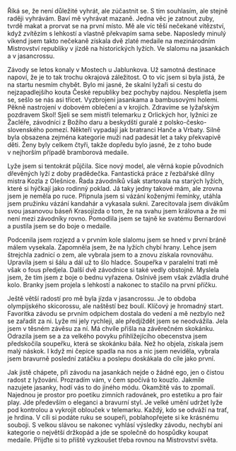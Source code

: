 Říká se, že není důležité vyhrát, ale zúčastnit se. S tím souhlasím, ale stejně raději vyhrávám. Baví mě vyhrávat mazaně. Jedna věc je zatnout zuby, tvrdě makat a prorvat se na první místo. Mě ale víc těší nečekané vítězství, když zvítězím s lehkostí a vlastně překvapím sama sebe. Naposledy minulý víkend jsem takto nečekaně získala dvě zlaté medaile na mezinárodním Mistrovství republiky v jízdě na historických lyžích. Ve slalomu na jasankách a v jasancrossu.

Závody se letos konaly v Mostech u Jablunkova. Už samotná destinace napoví, že je to tak trochu okrajová záležitost. O to víc jsem si byla jistá, že na startu nesmím chybět. Bylo mi jasné, že skalní lyžaři si cestu do nejzapadlejšího kouta České republiky bez pochyby najdou. Nespletla jsem se, sešlo se nás asi třicet. Vyzbrojeni jasankama a bambusovými holemi. Pěkně nastrojení v dobovém oblečení a v krojích. Zdravíme se lyžařským pozdravem Skol! Sjeli se sem mistři telemarku z Orlických hor, lyžníci ze Žacléře, závodníci z Božího daru a beskydští guralé z polsko-česko-slovenského pomezí. Někteří vypadají jak bratranci Hanče a Vrbaty. Silně byla obsazena zejména kategorie muži nad padesát let a taky překvapivě děti. Ženy byly celkem čtyři, takže dopředu bylo jasné, že z toho bude v nejhorším případě bramborová medaile.

Lyže jsem si tentokrát půjčila. Sice nový model, ale věrná kopie původních dřevěných lyží z doby pradědečka. Fantastická práce z řezbářské dílny mistra Kozla z Olešnice. Řada závodníků však startovala na starých lyžích, které si hýčkají jako rodinný poklad. Já taky jedny takové mám, ale zrovna jsem je neměla po ruce. Připnula jsem si vázání koženými řemínky, utáhla jsem pružinku vázání kandahár a vykasala sukni. Zarecitovala jsem divákům svou jasanovou báseň Krasojízda o tom, že na svahu jsem královna a že mi není mezi závodníky rovno. Pomodlila jsem se tajně ke svatému Bernardovi a pustila jsem se do boje o medaile.

Podcenila jsem rozjezd a v prvním kole slalomu jsem se hned v první bráně málem vysekala. Zapomněla jsem, že na lyžích chybí hrany. Lehce jsem štrejchla zadnicí o zem, ale vybrala jsem to a znovu získala rovnováhu. Upravila jsem si šálu a dál už to šlo hladce. Soupeřka v paralelní trati mě však o fous předjela. Další dvě závodnice si také vedly obstojně. Myslela jsem, že tím jsem z boje o bednu vyřazena. Oslnivě jsem však zvládla druhé kolo. Branky jsem projela s lehkostí a nakonec to stačilo na první příčku.

Ještě větší radostí pro mě byla jízda v jasancrossu. Je to obdoba olympijského skicorossu, ale naštěstí bez boulí. Klíčový je hromadný start. Favoritka závodu se prvním odpichem dostala do vedení a mě nezbylo než se zařadit za ni. Lyže mi jely rychleji, ale předjíždět jsem se neodvážila. Jela jsem v těsném závěsu za ní. Má chvíle přišla na závěrečném skokánku. Odrazila jsem se a za velkého povyku přihlížejícího obecenstva jsem předskočila soupeřku, která se skokánku bála. Než ho objela, získala jsem malý náskok. I když mi čepice spadla na nos a nic jsem neviděla, vybrala jsem bravurně poslední zatáčku a poslepu doskákala do cíle jako první.

Jak jistě chápete, při závodu na jasankách nejde o žádné ego, jen o čistou radost z lyžování. Prozradím vám, v čem spočívá to kouzlo. Jakmile nazujete jasanky, hodí vás to do jiného módu. Okamžitě vás to zpomalí. Najednou je prostor pro poetiku zimních radovánek, pro estetiku a pro fair play. Jde především o eleganci a bravurní styl. Je velké umění udržet lyže pod kontrolou a vykrojit oblouček v telemarku. Každý, kdo se odváží na trať, je hrdina. V cíli si podáte ruku se soupeři, poblahopřejete si ke krásnému souboji. S velkou slávou se nakonec vyhlásí výsledky závodu, nechybí ani kategorie o největší držkopád a jde se společně do hospůdky koupat medaile. Přijďte si to příště vyzkoušet třeba rovnou na Mistrovství světa. 